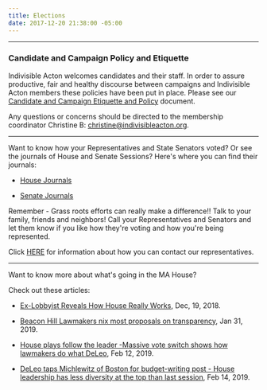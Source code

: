 ```yaml
---
title: Elections
date: 2017-12-20 21:38:00 -05:00
---
```


---

### Candidate and Campaign Policy and Etiquette

Indivisible Acton welcomes candidates and their staff. In order to assure productive, fair and healthy discourse between campaigns and Indivisible Acton members these policies have been put in place. Please see our [Candidate and Campaign Etiquette and Policy](https://docs.google.com/document/d/1-G3_GKFkz3fC0VDkfGh4DbC820mzi23yyMG1-EqapfE/edit) document.

Any questions or concerns should be directed to the membership coordinator Christine B: christine@indivisibleacton.org.

---

Want to know how your Representatives and State Senators voted?  Or see the journals of House and Senate Sessions?  Here's where you can find their journals:

* [House Journals](https://malegislature.gov/Journal/House)

* [Senate Journals](https://malegislature.gov/Journal/Senate)

Remember - Grass roots efforts can really make a difference!!  Talk to your family, friends and neighbors!  Call your Representatives and Senators and let them know if you like how they're voting and how you're being represented.

Click [HERE](http://www.indivisibleacton.org/2018-ma-state-primary.html) for information about how you can contact our representatives.

---

Want to know more about what's going in the MA House?

Check out these articles:

* [Ex-Lobbyist Reveals How House Really Works](https://commonwealthmagazine.org/opinion/ex-lobbyist-reveals-how-the-house-really-works/), Dec, 19, 2018.  

* [Beacon Hill Lawmakers nix most proposals on transparency](https://www.bostonglobe.com/metro/2019/01/31/house-lawmakers-nix-most-proposals-advocating-transparency/h0KCjOwOMyAcGNYamQwLXL/story.html), Jan 31, 2019.  

* [House plays follow the leader -Massive vote switch shows how lawmakers do what DeLeo](https://commonwealthmagazine.org/state-government/house-plays-follow-the-leader-2/), Feb 12, 2019.  

* [DeLeo taps Michlewitz of Boston for budget-writing post - House leadership has less diversity at the top than last session](https://commonwealthmagazine.org/politics/deleo-taps-michlewitz-of-boston-for-budget-writing-post/), Feb 14, 2019. 